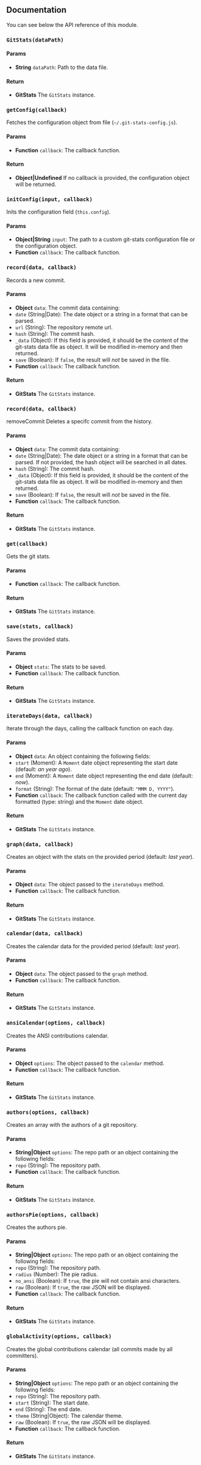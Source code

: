 ## Documentation

You can see below the API reference of this module.

### `GitStats(dataPath)`

#### Params
- **String** `dataPath`: Path to the data file.

#### Return
- **GitStats** The `GitStats` instance.

### `getConfig(callback)`
Fetches the configuration object from file (`~/.git-stats-config.js`).

#### Params
- **Function** `callback`: The callback function.

#### Return
- **Object|Undefined** If no callback is provided, the configuration object will be returned.

### `initConfig(input, callback)`
Inits the configuration field (`this.config`).

#### Params
- **Object|String** `input`: The path to a custom git-stats configuration file or the configuration object.
- **Function** `callback`: The callback function.

### `record(data, callback)`
Records a new commit.

#### Params
- **Object** `data`: The commit data containing:
 - `date` (String|Date): The date object or a string in a format that can be parsed.
 - `url` (String): The repository remote url.
 - `hash` (String): The commit hash.
 - `_data` (Object): If this field is provided, it should be the content of the git-stats data file as object. It will be modified in-memory and then returned.
 - `save` (Boolean): If `false`, the result will *not* be saved in the file.
- **Function** `callback`: The callback function.

#### Return
- **GitStats** The `GitStats` instance.

### `record(data, callback)`
removeCommit
Deletes a specifc commit from the history.

#### Params
- **Object** `data`: The commit data containing:
 - `date` (String|Date): The date object or a string in a format that can be parsed. If not provided, the hash object will be searched in all dates.
 - `hash` (String): The commit hash.
 - `_data` (Object): If this field is provided, it should be the content of the git-stats data file as object. It will be modified in-memory and then returned.
 - `save` (Boolean): If `false`, the result will *not* be saved in the file.
- **Function** `callback`: The callback function.

#### Return
- **GitStats** The `GitStats` instance.

### `get(callback)`
Gets the git stats.

#### Params
- **Function** `callback`: The callback function.

#### Return
- **GitStats** The `GitStats` instance.

### `save(stats, callback)`
Saves the provided stats.

#### Params
- **Object** `stats`: The stats to be saved.
- **Function** `callback`: The callback function.

#### Return
- **GitStats** The `GitStats` instance.

### `iterateDays(data, callback)`
Iterate through the days, calling the callback function on each day.

#### Params
- **Object** `data`: An object containing the following fields:
 - `start` (Moment): A `Moment` date object representing the start date (default: *an year ago*).
 - `end` (Moment): A `Moment` date object representing the end date (default: *now*).
 - `format` (String): The format of the date (default: `"MMM D, YYYY"`).
- **Function** `callback`: The callback function called with the current day formatted (type: string) and the `Moment` date object.

#### Return
- **GitStats** The `GitStats` instance.

### `graph(data, callback)`
Creates an object with the stats on the provided period (default: *last year*).

#### Params
- **Object** `data`: The object passed to the `iterateDays` method.
- **Function** `callback`: The callback function.

#### Return
- **GitStats** The `GitStats` instance.

### `calendar(data, callback)`
Creates the calendar data for the provided period (default: *last year*).

#### Params
- **Object** `data`: The object passed to the `graph` method.
- **Function** `callback`: The callback function.

#### Return
- **GitStats** The `GitStats` instance.

### `ansiCalendar(options, callback)`
Creates the ANSI contributions calendar.

#### Params
- **Object** `options`: The object passed to the `calendar` method.
- **Function** `callback`: The callback function.

#### Return
- **GitStats** The `GitStats` instance.

### `authors(options, callback)`
Creates an array with the authors of a git repository.

#### Params
- **String|Object** `options`: The repo path or an object containing the following fields:
 - `repo` (String): The repository path.
- **Function** `callback`: The callback function.

#### Return
- **GitStats** The `GitStats` instance.

### `authorsPie(options, callback)`
Creates the authors pie.

#### Params
- **String|Object** `options`: The repo path or an object containing the following fields:
 - `repo` (String): The repository path.
 - `radius` (Number): The pie radius.
 - `no_ansi` (Boolean): If `true`, the pie will not contain ansi characters.
 - `raw` (Boolean): If `true`, the raw JSON will be displayed.
- **Function** `callback`: The callback function.

#### Return
- **GitStats** The `GitStats` instance.

### `globalActivity(options, callback)`
Creates the global contributions calendar (all commits made by all committers).

#### Params
- **String|Object** `options`: The repo path or an object containing the following fields:
 - `repo` (String): The repository path.
 - `start` (String): The start date.
 - `end` (String): The end date.
 - `theme` (String|Object): The calendar theme.
 - `raw` (Boolean): If `true`, the raw JSON will be displayed.
- **Function** `callback`: The callback function.

#### Return
- **GitStats** The `GitStats` instance.

